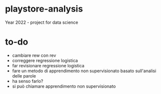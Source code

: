 # playstore-analysis
Year 2022 - project for data science

# to-do
- cambiare rew con rev
- correggere regressione logistica
- far revisionare regressione logistica
- fare un metodo di apprendimento non supervisionato basato sull'analisi delle parole
-   ha senso farlo?
-   si può chiamare apprendimento non supervisionato
